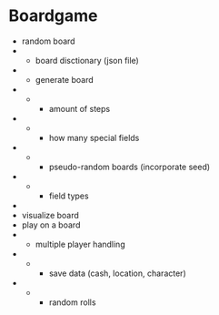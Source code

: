 # Boardgame
- random board
- - board disctionary (json file)
- - generate board
- - - amount of steps
- - - how many special fields
- - - pseudo-random boards (incorporate seed)
- - - field types
- 
- visualize board
- play on a board
- - multiple player handling
- - - save data (cash, location, character)
- - - random rolls
